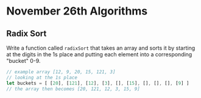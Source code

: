 # November 26th Algorithms

## Radix Sort

Write a function called `radixSort` that takes an array and sorts it by starting at the digits in the 1s place and putting each element into a corresponding "bucket" 0-9.

```js
// example array [12, 9, 20, 15, 121, 3]
// looking at the 1s place
let buckets = [ [20], [121], [12], [3], [], [15], [], [], [], [9] ]
// the array then becomes [20, 121, 12, 3, 15, 9]
```


